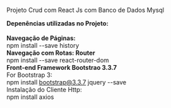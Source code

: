 Projeto Crud com React Js com Banco de Dados Mysql

<b>Depenências utilizadas no Projeto:</b>
<br><br>
<b>Navegação de Páginas:</b>
<br>
npm install --save history
<br>
<b>Navegação com Rotas: Router</b>
<br>
npm install --save react-router-dom
<br>
<b>Front-end Framework Bootstrao 3.3.7</b>
<br>
For Bootstrap 3:
<br>
npm install bootstrap@3.3.7 jquery --save
<br>
Instalação do Cliente Http:
<br>
 npm install axios



